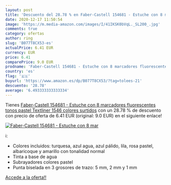 ```yaml
---
layout: post
title: 'Descuento del 28.78 % en Faber-Castell 154681 - Estuche con 8 mar'
date: 2020-12-17 11:50:54
image: 'https://m.media-amazon.com/images/I/41IKSK0bVqL._SL200_.jpg'
comments: true
category: ofertas
author: ring
slug: 'B077T8CX53-es'
actualPrice: 6.41 EUR
currency: EUR
price: 6.41
comparePrice: 9.0 EUR
prodname: 'Faber-Castell 154681 - Estuche con 8 marcadores fluorescentes tonos pastel Textliner 1546  colores surtidos'
country: 'es'
flag: '🇪🇸'
buyurl: 'https://www.amazon.es/dp/B077T8CX53/?tag=tolees-21'
descuento: '28.78'
average: '6.493333333333334'
---
```


Tienes [Faber-Castell 154681 - Estuche con 8 marcadores fluorescentes tonos pastel Textliner 1546  colores surtidos](https://www.amazon.es/dp/B077T8CX53/?tag=tolees-21) con un 28.78 % de descuento con precio de oferta de 6.41 EUR (original: 9.0 EUR) en el siguiente enlace!

[![Faber-Castell 154681 - Estuche con 8 mar](https://m.media-amazon.com/images/I/41IKSK0bVqL._SL200_.jpg)](https://www.amazon.es/dp/B077T8CX53/?tag=tolees-21)

ℹ️:

- Colores incluidos: turquesa, azul agua, azul pálido, lila, rosa pastel, albaricoque y amarillo con tonalidad normal
- Tinta a base de agua
- Subrayadores colores pastel
- Punta biselada en 3 grosores de trazo: 5 mm, 2 mm y 1 mm

[Accede a la oferta!!](https://www.amazon.es/dp/B077T8CX53/?tag=tolees-21)
